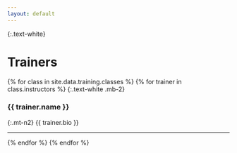 ```yaml
---
layout: default
---
```

{:.text-white}
# Trainers

{% for class in site.data.training.classes %}
{% for trainer in class.instructors %}
{:.text-white .mb-2} 
### {{ trainer.name }}

{:.mt-n2}
{{ trainer.bio }}

***
{% endfor %}
{% endfor %}